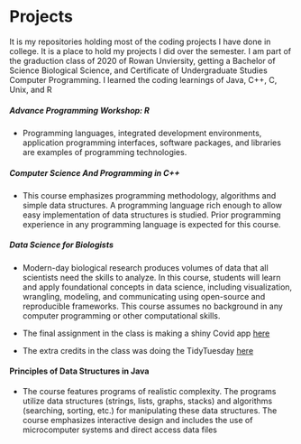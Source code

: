 # Projects

It is my repositories holding most of the coding projects I have done in college. It is a place to hold my projects I did over the semester. I am part of the graduction class of 2020 of Rowan Unviersity, getting a Bachelor of Science Biological Science, and Certificate of Undergraduate Studies Computer Programming. I learned the coding learnings of Java, C++, C, Unix, and R

##### Advance Programming Workshop: R
+ Programming languages, integrated development environments, application programming interfaces, software packages, and libraries are examples of programming technologies. 

##### Computer Science And Programming in C++
+ This course emphasizes programming methodology, algorithms and simple data structures. A programming language rich
enough to allow easy implementation of data structures is studied. Prior programming experience in any programming
language is expected for this course. 

##### Data Science for Biologists
+ Modern-day biological research produces volumes of data that all scientists need the skills to
analyze. In this course, students will learn and apply foundational concepts in data science,
including visualization, wrangling, modeling, and communicating using open-source and
reproducible frameworks. This course assumes no background in any computer programming
or other computational skills.

+ The final assignment in the class is making a shiny Covid app [here](https://github.com/shahp7/datascience_final_assignment)
+ The extra credits in the class was doing the TidyTuesday [here](https://github.com/shahp7/TidyTuesday)

#### Principles of Data Structures in Java
+ The course features programs of realistic complexity. The programs utilize data structures (strings, lists, graphs, stacks) and
algorithms (searching, sorting, etc.) for manipulating these data structures. The course emphasizes interactive design and
includes the use of microcomputer systems and direct access data files
